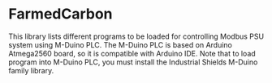 # FarmedCarbon
This library lists different programs to be loaded for controlling Modbus PSU system using M-Duino PLC.
The M-Duino PLC is based on Arduino Atmega2560 board, so it is compatible with Arduino IDE.
Note that to load program into M-Duino PLC, you must install the Industrial Shields M-Duino family library.
